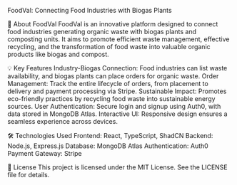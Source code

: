 FoodVal: Connecting Food Industries with Biogas Plants

🌱 About FoodVal
FoodVal is an innovative platform designed to connect food industries generating organic waste with biogas plants and composting units. It aims to promote efficient waste management, effective recycling, and the transformation of food waste into valuable organic products like biogas and compost.

💡 Key Features
Industry-Biogas Connection: Food industries can list waste availability, and biogas plants can place orders for organic waste.
Order Management: Track the entire lifecycle of orders, from placement to delivery and payment processing via Stripe.
Sustainable Impact: Promotes eco-friendly practices by recycling food waste into sustainable energy sources.
User Authentication: Secure login and signup using Auth0, with data stored in MongoDB Atlas.
Interactive UI: Responsive design ensures a seamless experience across devices.

🛠️ Technologies Used
Frontend: React, TypeScript, ShadCN
Backend: Node.js, Express.js
Database: MongoDB Atlas
Authentication: Auth0
Payment Gateway: Stripe

📜 License
This project is licensed under the MIT License. See the LICENSE file for details.


